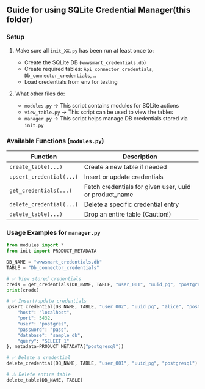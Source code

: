## Guide for using SQLite Credential Manager(this folder)

### Setup

1. Make sure all `init_XX.py` has been run at least once to:
   - Create the SQLite DB (`wwwsmart_credentials.db`)
   - Create required tables: `Api_connector_credentials`, `Db_connector_credentials`, ..
   - Load credentials from env for testing

2. What other files do:
   - `modules.py` → This script contains modules for SQLite actions
   - `view_table.py` → This script can be used to view the tables
   - `manager.py` → This script helps manage DB credentials stored via `init.py`

### Available Functions (`modules.py`)

| Function           | Description                                      |
|--------------------|--------------------------------------------------|
| `create_table(...)` | Create a new table if needed                    |
| `upsert_credential(...)` | Insert or update credentials              |
| `get_credentials(...)` | Fetch credentials for given user, uuid or product_name |
| `delete_credential(...)` | Delete a specific credential entry        |
| `delete_table(...)` | Drop an entire table (Caution!)                |

### Usage Examples for `manager.py`

```python
from modules import *
from init import PRODUCT_METADATA

DB_NAME = "wwwsmart_credentials.db"
TABLE = "Db_connector_credentials"

# ✅ View stored credentials
creds = get_credentials(DB_NAME, TABLE, "user_001", "uuid_pg", "postgresql")
print(creds)

# ✅ Insert/update credentials
upsert_credential(DB_NAME, TABLE, "user_002", "uuid_pg", "alice", "postgresql", {
    "host": "localhost",
    "port": 5432,
    "user": "postgres",
    "password": "pass",
    "database": "sample_db",
    "query": "SELECT 1"
}, metadata=PRODUCT_METADATA["postgresql"])

# ✅ Delete a credential
delete_credential(DB_NAME, TABLE, "user_001", "uuid_pg", "postgresql")

# ⚠️ Delete entire table
delete_table(DB_NAME, TABLE)